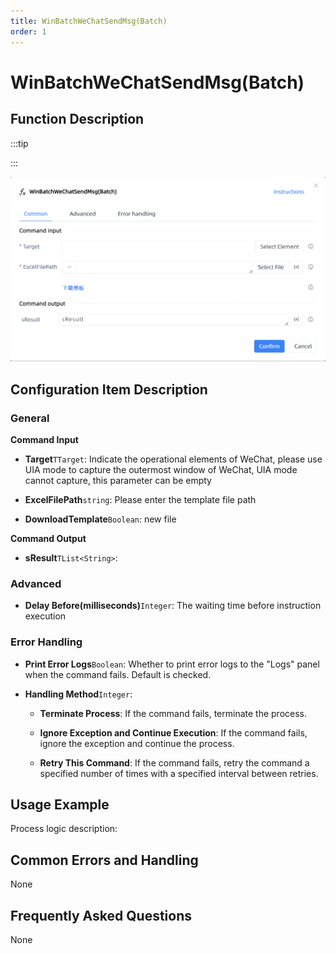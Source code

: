 ```yaml
---
title: WinBatchWeChatSendMsg(Batch)
order: 1
---
```


# WinBatchWeChatSendMsg(Batch)

## Function Description

:::tip 

:::

![WinBatchWeChatSendMsg(Batch)](../../../assets/WinBatchWeChatSendMsg(Batch)_command.png)

## Configuration Item Description

### General

**Command Input**

- **Target**`TTarget`: Indicate the operational elements of WeChat, please use UIA mode to capture the outermost window of WeChat, UIA mode cannot capture, this parameter can be empty

- **ExcelFilePath**`string`: Please enter the template file path

- **DownloadTemplate**`Boolean`: new file


**Command Output**

- **sResult**`TList<String>`: 

### Advanced

- **Delay Before(milliseconds)**`Integer`: The waiting time before instruction execution

### Error Handling

- **Print Error Logs**`Boolean`: Whether to print error logs to the "Logs" panel when the command fails. Default is checked. 

- **Handling Method**`Integer`:

    - **Terminate Process**: If the command fails, terminate the process.

    - **Ignore Exception and Continue Execution**: If the command fails, ignore the exception and continue the process.

    - **Retry This Command**: If the command fails, retry the command a specified number of times with a specified interval between retries.

## Usage Example

Process logic description:

## Common Errors and Handling

None

## Frequently Asked Questions

None

